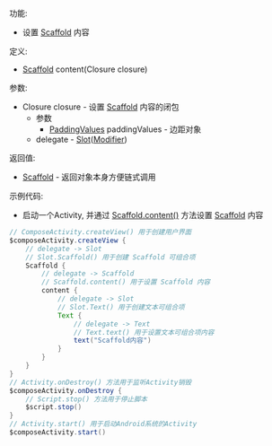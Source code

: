 功能:

+ 设置 [Scaffold](/API/UI/Compose/Widget/Scaffold/README.md) 内容

定义:

+ [Scaffold](/API/UI/Compose/Widget/Scaffold/README.md) content(Closure closure)

参数:

+ Closure closure - 设置 [Scaffold](/API/UI/Compose/Widget/Scaffold/README.md) 内容的闭包
    + 参数
        + [PaddingValues](/API/UI/Compose/Graphics/PaddingValues/README.md) paddingValues - 边距对象
    + delegate -
      [Slot](/API/UI/Compose/Slot/Slot/README.md)([Modifier](/API/UI/Compose/Modifier/Modifier/README.md))

返回值:

+ [Scaffold](/API/UI/Compose/Widget/Scaffold/README.md) - 返回对象本身方便链式调用

示例代码:

+ 启动一个Activity, 并通过 [Scaffold.content()](/API/UI/Compose/Widget/Scaffold/README.md?id=content)
  方法设置 [Scaffold](/API/UI/Compose/Widget/Scaffold/README.md) 内容

```groovy
// ComposeActivity.createView() 用于创建用户界面
$composeActivity.createView {
    // delegate -> Slot
    // Slot.Scaffold() 用于创建 Scaffold 可组合项
    Scaffold {
        // delegate -> Scaffold
        // Scaffold.content() 用于设置 Scaffold 内容
        content {
            // delegate -> Slot
            // Slot.Text() 用于创建文本可组合项
            Text {
                // delegate -> Text
                // Text.text() 用于设置文本可组合项内容
                text("Scaffold内容")
            }
        }
    }
}
// Activity.onDestroy() 方法用于监听Activity销毁
$composeActivity.onDestroy {
    // Script.stop() 方法用于停止脚本
    $script.stop()
}
// Activity.start() 用于启动Android系统的Activity
$composeActivity.start()
```